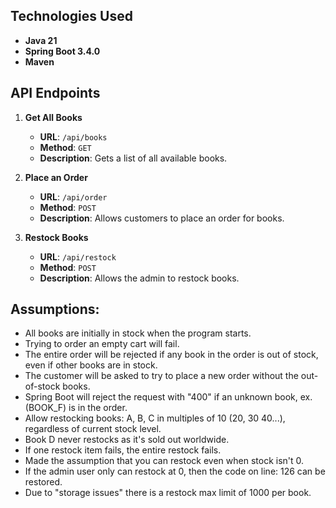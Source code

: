 ## Technologies Used
- **Java 21**
- **Spring Boot 3.4.0**
- **Maven**

## API Endpoints

1. **Get All Books**
   - **URL**: `/api/books`
   - **Method**: `GET`
   - **Description**: Gets a list of all available books.

2. **Place an Order**
   - **URL**: `/api/order`
   - **Method**: `POST`
   - **Description**: Allows customers to place an order for books.

3. **Restock Books**
   - **URL**: `/api/restock`
   - **Method**: `POST`
   - **Description**: Allows the admin to restock books.


## Assumptions:
- All books are initially in stock when the program starts.
- Trying to order an empty cart will fail.
- The entire order will be rejected if any book in the order is out of stock, even if other books are in stock.
- The customer will be asked to try to place a new order without the out-of-stock books.
- Spring Boot will reject the request with "400" if an unknown book, ex. (BOOK_F) is in the order.
- Allow restocking books: A, B, C in multiples of 10 (20, 30 40...), regardless of current stock level.
- Book D never restocks as it's sold out worldwide.
- If one restock item fails, the entire restock fails.
- Made the assumption that you can restock even when stock isn't 0.
- If the admin user only can restock at 0, then the code on line: 126 can be restored.
- Due to "storage issues" there is a restock max limit of 1000 per book.
     
